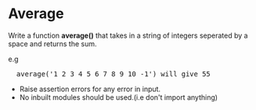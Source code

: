 <h1>Average</h1>
<p>
  Write a function <strong>average()</strong> that takes in a <bold>string of integers seperated by a space</bold> and <bold>returns the sum.</bold>
</p>
<p>e.g</p>
<pre>
  average('1 2 3 4 5 6 7 8 9 10 -1') will give 55
</pre>
<ul>
<li>Raise assertion errors for any error in input.</li>
<li>No inbuilt modules should be used.(i.e don't import anything)</li>
</ul>
